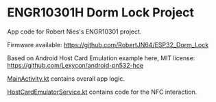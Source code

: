 # ENGR10301H Dorm Lock Project

App code for Robert Nies's ENGR10301 project.

Firmware available: https://github.com/RobertJN64/ESP32_Dorm_Lock

Based on Android Host Card Emulation example here, MIT license: https://github.com/Lexycon/android-pn532-hce

[MainActivity.kt](app/src/main/java/com/example/kotlin_nfc_ev/MainActivity.kt) contains overall app logic.

[HostCardEmulatorService.kt](app/src/main/java/com/example/kotlin_nfc_ev/HostCardEmulatorService.kt) contains code for the NFC interaction.